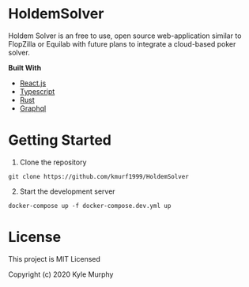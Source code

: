 # HoldemSolver

Holdem Solver is an free to use, open source web-application similar to FlopZilla or Equilab with future plans to integrate a cloud-based poker solver.

**Built With**

- [React.js][1]
- [Typescript][2]
- [Rust][3]
- [Graphql][4]

[1]: #https://reactjs.org/
[2]: #https://www.typescriptlang.org/
[3]: #https://www.rust-lang.org/
[4]: #https://graphql.org/

# Getting Started

1. Clone the repository

`git clone https://github.com/kmurf1999/HoldemSolver`

2. Start the development server

`docker-compose up -f docker-compose.dev.yml up`

# License

This project is MIT Licensed

Copyright (c) 2020 Kyle Murphy
